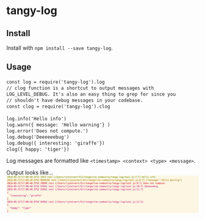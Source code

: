 # tangy-log

## Install
Install with `npm install --save tangy-log`.

## Usage
```
const log = require('tangy-log').log
// clog function is a shortcut to output messages with LOG_LEVEL_DEBUG. It's also an easy thing to grep for since you 
// shouldn't have debug messages in your codebase.
const clog = require('tangy-log').clog

log.info('Hello info')
log.warn({ message: 'Hello warning'} )
log.error('Does not compute.')
log.debug('Deeeeeebug')
log.debug({ interesting: 'giraffe'})
clog({ happy: 'tiger'})
```

Log messages are formatted like `<timestamp> <context> <type> <message>`.

Output looks like...
![example output](example-output.png)
